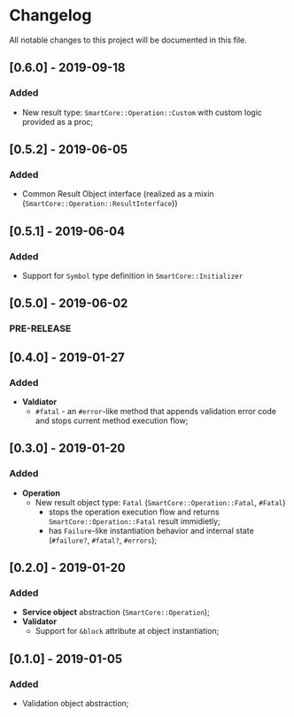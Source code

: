 # Changelog
All notable changes to this project will be documented in this file.

## [0.6.0] - 2019-09-18
### Added
- New result type: `SmartCore::Operation::Custom` with custom logic provided as a proc;

## [0.5.2] - 2019-06-05
### Added
- Common Result Object interface (realized as a mixin (`SmartCore::Operation::ResultInterface`))

## [0.5.1] - 2019-06-04
### Added
- Support for `Symbol` type definition in `SmartCore::Initializer`

## [0.5.0] - 2019-06-02
### PRE-RELEASE

## [0.4.0] - 2019-01-27
### Added
- **Valdiator**
  - `#fatal` - an `#error`-like method that appends validation error code and stops current method execution flow;

## [0.3.0] - 2019-01-20
### Added
- **Operation**
  - New result object type: `Fatal` (`SmartCore::Operation::Fatal`, `#Fatal`)
    - stops the operation execution flow and returns
      `SmartCore::Operation::Fatal` result immidietly;
    - has `Failure`-like instantiation behavior and internal state (`#failure?`, `#fatal?`, `#errors`);

## [0.2.0] - 2019-01-20
### Added
- **Service object** abstraction (`SmartCore::Operation`);
- **Validator**
  - Support for `&block` attribute at object instantiation;

## [0.1.0] - 2019-01-05
### Added
- Validation object abstraction;
